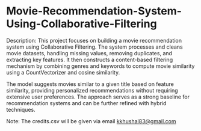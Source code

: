 # Movie-Recommendation-System-Using-Collaborative-Filtering
Description:
This project focuses on building a movie recommendation system using Collaborative Filtering. The system processes and cleans movie datasets, handling missing values, removing duplicates, and extracting key features. It then constructs a content-based filtering mechanism by combining genres and keywords to compute movie similarity using a CountVectorizer and cosine similarity.

The model suggests movies similar to a given title based on feature similarity, providing personalized recommendations without requiring extensive user preferences. The approach serves as a strong baseline for recommendation systems and can be further refined with hybrid techniques.

Note: The credits.csv will be given via email
kkhushal83@gmail.com
